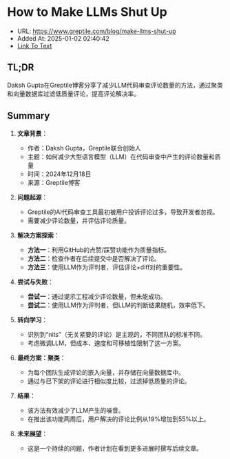 # How to Make LLMs Shut Up
- URL: https://www.greptile.com/blog/make-llms-shut-up
- Added At: 2025-01-02 02:40:42
- [Link To Text](2025-01-02-how-to-make-llms-shut-up_raw.md)

## TL;DR
Daksh Gupta在Greptile博客分享了减少LLM代码审查评论数量的方法，通过聚类和向量数据库过滤低质量评论，提高评论解决率。

## Summary
1. **文章背景**：
   - 作者：Daksh Gupta，Greptile联合创始人
   - 主题：如何减少大型语言模型（LLM）在代码审查中产生的评论数量和质量
   - 时间：2024年12月18日
   - 来源：Greptile博客

2. **问题起源**：
   - Greptile的AI代码审查工具最初被用户投诉评论过多，导致开发者忽视。
   - 需要减少评论数量，并评估评论质量。

3. **解决方案探索**：
   - **方法一**：利用GitHub的点赞/踩赞功能作为质量指标。
   - **方法二**：检查作者在后续提交中是否解决了评论。
   - **方法三**：使用LLM作为评判者，评估评论+diff对的重要性。

4. **尝试与失败**：
   - **尝试一**：通过提示工程减少评论数量，但未能成功。
   - **尝试二**：使用LLM作为评判者，但LLM的判断结果随机，效率低下。

5. **转向学习**：
   - 识别到“nits”（无关紧要的评论）是主观的，不同团队的标准不同。
   - 考虑微调LLM，但成本、速度和可移植性限制了这一方案。

6. **最终方案：聚类**：
   - 为每个团队生成评论的嵌入向量，并存储在向量数据库中。
   - 通过与已下架的评论进行相似度比较，过滤掉低质量的评论。

7. **结果**：
   - 该方法有效减少了LLM产生的噪音。
   - 在推出该功能两周后，用户解决的评论比例从19%增加到55%以上。

8. **未来展望**：
   - 这是一个持续的问题，作者计划在看到更多进展时撰写后续文章。
